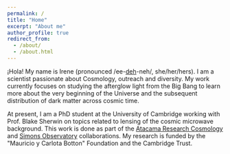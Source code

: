 ```yaml
---
permalink: /
title: "Home"
excerpt: "About me"
author_profile: true
redirect_from: 
  - /about/
  - /about.html
---
```



¡Hola! My name is Irene (pronounced /ee-<ins>deh</ins>-neh/, she/her/hers). I am a scientist passionate about Cosmology, outreach and diversity. My work currently focuses on studying the afterglow light from the Big Bang to learn more about the very beginning of the Universe and the subsequent distribution of dark matter across cosmic time.

At present, I am a PhD student at the University of Cambridge working with Prof. Blake Sherwin on topics related to lensing of the cosmic microwave background. This work is done as part of the [Atacama Research Cosmology](https://act.princeton.edu) and [Simons Observatory](https://simonsobservatory.org) collaborations. My research is funded by the "Mauricio y Carlota Botton"  Foundation and the Cambridge Trust.
